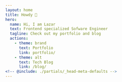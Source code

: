 ```yaml
---
layout: home
title: Howdy 👋
hero:
  name: Hi, I am Lazar
  text: Frontend specialized Sofware Engineer
  tagline: Check out my portfolio and blog
  actions:
    - theme: brand
      text: Portfolio
      link: portfolio/
    - theme: alt
      text: Tech Blog
      link: /blog/
<!-- @include: ./partials/_head-meta-defaults -->
---
```

